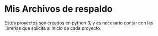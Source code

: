 # Mis Archivos de respaldo

Estos proyectos son creados en python 3, y es necesario contar  con las librerias que solicita al inicio de cada proyecto.
